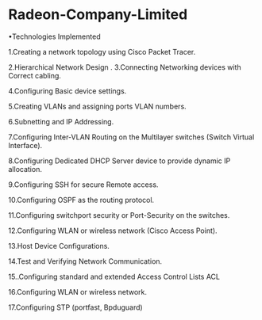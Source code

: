 # Radeon-Company-Limited
•Technologies Implemented

1.Creating a network topology using Cisco Packet Tracer.

2.Hierarchical Network Design
.
3.Connecting Networking devices with Correct cabling.

4.Configuring Basic device settings.

5.Creating VLANs and assigning ports VLAN numbers.

6.Subnetting and IP Addressing.

7.Configuring Inter-VLAN Routing on the Multilayer switches (Switch Virtual Interface).

8.Configuring Dedicated DHCP Server device to provide dynamic IP allocation.

9.Configuring SSH for secure Remote access.

10.Configuring OSPF as the routing protocol.

11.Configuring switchport security or Port-Security on the switches.

12.Configuring WLAN or wireless network (Cisco Access Point).

13.Host Device Configurations.

14.Test and Verifying Network Communication.

15..Configuring standard and extended Access Control Lists ACL

16.Configuring WLAN or wireless network.

17.Configuring STP (portfast, Bpduguard)
